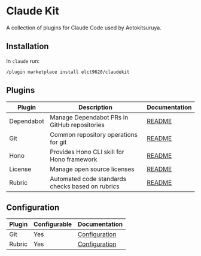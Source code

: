 Claude Kit
===

A collection of plugins for Claude Code used by Aotokitsuruya.

## Installation

In `claude` run:

```
/plugin marketplace install elct9620/claudekit
```

## Plugins

| Plugin     | Description                                      | Documentation                                                           |
|------------|--------------------------------------------------|-------------------------------------------------------------------------|
| Dependabot | Manage Dependabot PRs in GitHub repositories     | [README](./plugins/dependabot/README.md)                                |
| Git        | Common repository operations for git             | [README](./plugins/git/README.md)                                       |
| Hono       | Provides Hono CLI skill for Hono framework       | [README](https://github.com/elct9620/claude-hono-plugin/blob/main/README.md) |
| License    | Manage open source licenses                      | [README](./plugins/license/README.md)                                   |
| Rubric     | Automated code standards checks based on rubrics | [README](./plugins/rubric/README.md)                                    |

## Configuration

| Plugin | Configurable | Documentation |
|--------|--------------|---------------|
| Git    | Yes          | [Configuration](./plugins/git/README.md#configuration) |
| Rubric | Yes          | [Configuration](./plugins/rubric/README.md#configuration) |
